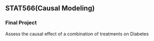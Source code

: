 ## STAT566(Causal Modeling)

### Final Project

Assess the causal effect of a combination of treatments on Diabetes
